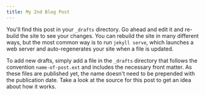```yaml
---
title: My 2nd Blog Post
---
```

You'll find this post in your `_drafts` directory. Go ahead and edit it and re-build
the site to see your changes. You can rebuild the site in many different ways, but
the most common way is to run `jekyll serve`, which launches a web server and
auto-regenerates your site when a file is updated.

To add new drafts, simply add a file in the `_drafts` directory that follows the
convention `name-of-post.ext` and includes the necessary front matter. As these
files are published yet, the name doesn't need to be prepended with the publication
date. Take a look at the source for this post to get an idea about how it works.